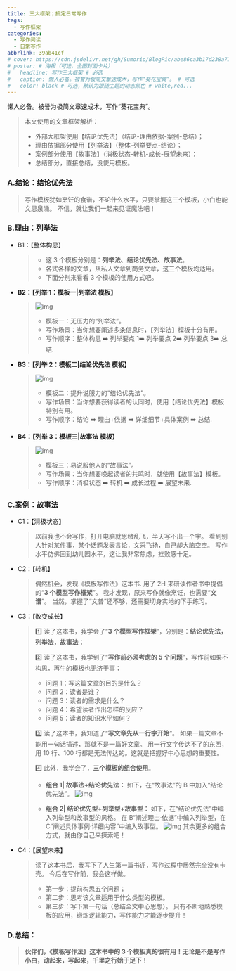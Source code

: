 ```yaml
---
title: 三大框架；搞定日常写作
tags:
  - 写作框架
categories:
  - 写作阅读
  - 日常写作
abbrlink: 39ab41cf
# cover: https://cdn.jsdelivr.net/gh/Sumorio/BlogPic/abe86ca3b17d238a724141a2f7801090.jpg # 必选
# poster: # 海报（可选，全图封面卡片）
#   headline: 写作三大框架 # 必选
#   caption: 懒人必备。被誉为极简文章速成术，写作“葵花宝典”。 # 可选
#   color: black # 可选，默认为跟随主题的动态颜色 # white,red...
---
```

 懒人必备。被誉为极简文章速成术，写作“葵花宝典”。
 <!-- more -->

> 本文使用的文章框架解析：
>
> - 外部大框架使用【结论优先法】（结论-理由依据-案例-总结）；
> - 理由依据部分使用【列举法】（整体-列举要点-结论）；
> - 案例部分使用【故事法】（消极状态-转机-成长-展望未来）；
> - 总结部分，直接总结，没使用模板。

### **A.结论：结论优先法**

> 写作模板犹如烹饪的食谱，不论什么水平，只要掌握这三个模板，小白也能文思泉涌。
> 不信，就让我们一起来见证魔法吧！

### **B.理由：列举法**

- B1：【整体构思】
  > - 这 3 个模板分别是：**列举法、结论优先法、故事法**。
  > - 各式各样的文章，从私人文章到商务文章，这三个模板均适用。
  > - 下面分别来看看 3 个模板的使用方式吧。
- **B2：【列举 1：模板一|列举法 模板】**
  > ![img](https://s2.loli.net/2023/12/07/kn3HWaY1tA8QTDg.png)
  >
  > - 模板一：无压力的“列举法”。
  > - 写作场景：当你想要阐述多条信息时，【列举法】模板十分有用。
  > - 写作顺序：整体构思 ➡️ 列举要点 1➡️ 列举要点 2➡️ 列举要点 3➡️ 总结.
- **B3：【列举 2：模板二|结论优先法 模板】**
  > ![img](https://s2.loli.net/2023/12/07/ZMaTuCbEwmzt9qo.png)
  >
  > - 模板二：提升说服力的“结论优先法”。
  > - 写作场景：当你想要获得读者的认同时，使用【结论优先法】模板特别有用。
  > - 写作顺序：结论 ➡️ 理由+依据 ➡️ 详细细节+具体案例 ➡️ 总结.
- **B4：【列举 3：模板三|故事法 模板】**
  > ![img](https://s2.loli.net/2023/12/07/7oNlV9TZUtgvGfI.png)
  >
  > - 模板三：易说服他人的“故事法”。
  > - 写作场景：当你想要唤起读者的共鸣时，就使用【故事法】模板。
  > - 写作顺序：消极状态 ➡️ 转机 ➡️ 成长过程 ➡️ 展望未来.

### **C.案例：故事法**

- C1：【消极状态】
  > 以前我也不会写作，打开电脑就思绪乱飞，半天写不出一个字。
  > 看到别人针对某件事，某个话题发表言论，文采飞扬，自己却大脑空空。
  > 写作水平仿佛回到幼儿园水平，这让我非常焦虑，挫败感十足。
- C2：【转机】
  > 偶然机会，发现《模板写作法》这本书.
  > 用了 2H 来研读作者书中提倡的“**3 个模型写作框架**”。
  > 我才发现，原来写作就像烹饪，也需要“**文谱**”。
  > 当然，掌握了“文普”还不够，还需要切身实地的下手练习。
- C3：【改变成长】

  > 1️⃣ 读了这本书，我学会了“**3 个模型写作框架**”，分别是：**结论优先法，列举法，故事法**；
  >
  > 2️⃣ 读了这本书，我学到了“**写作前必须考虑的 5 个问题**”，写作前如果不构思，再牛的模板也无济于事；
  >
  > - 问题 1：写这篇文章的目的是什么？
  > - 问题 2：读者是谁？
  > - 问题 3：读者的需求是什么？
  > - 问题 4：希望读者作出怎样的反应？
  > - 问题 5：读者的知识水平如何？
  >
  > 3️⃣ 读了这本书，我知道了“**写文章先从一行字开始**”。
  > 如果一篇文章不能用一句话描述，那就不是一篇好文章。
  > 用一行文字传达不了的东西，用 10 行、100 行都是无法传达的。这就是把握好中心思想的重要性。
  >
  > 4️⃣ 此外，我学会了，**三个模板的组合使用**。
  >
  > - **组合 1| 故事法+结论优先法：**
  >   如下，在“故事法”的 B 中加入“结论优先法”。
  >   ![img](https://s2.loli.net/2023/12/07/LO1phoZeD7fBsHV.png)
  >
  > - **组合 2| 结论优先型+列举型+故事型：**
  >   如下，在“结论优先法”中编入列举型和故事型的风格。
  >   在 B“阐述理由·依据”中编入列举型，在 C“阐述具体事例·详细内容”中编入故事型。
  >   ![img](https://s2.loli.net/2023/12/07/BOP7hTmoa8IziXJ.png)
  >   其余更多的组合方式，就由你自己来探索吧！

- C4：【展望未来】
  > 读了这本书后，我写下了人生第一篇书评，写作过程中居然完全没有卡壳。
  > 今后在写作前，我会这样做。
  >
  > - 第一步：提前构思五个问题；
  > - 第二步：思考该文章适用于什么类型的模板。
  > - 第三步：写下第一句话（总结全文中心思想）。
  >   只有不断地熟悉模板的应用，锻炼逻辑能力，写作能力才能逐步提升！

### **D.总结：**

> **伙伴们，《模板写作法》这本书中的 3 个模板真的很有用！无论是不是写作小白，动起来，写起来，千里之行始于足下！**
